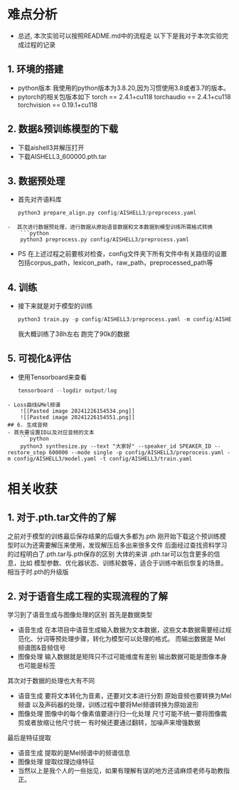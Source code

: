 # 难点分析
- 总述,
	本次实验可以按照README.md中的流程走
	以下下是我对于本次实验完成过程的记录
## 1. 环境的搭建
- python版本
	我使用的python版本为3.8.20,因为习惯使用3.8或者3.7的版本。
- pytorch的相关包版本如下
	torch == 2.4.1+cu118
	torchaudio == 2.4.1+cu118
	torchvision == 0.19.1+cu118
## 2. 数据&预训练模型的下载
- 下载aishell3并解压打开
- 下载AISHELL3_600000.pth.tar
## 3. 数据预处理
- 首先对齐语料库
	```python
	python3 prepare_align.py config/AISHELL3/preprocess.yaml
```
-  其次进行数据预处理，进行数据从原始语音数据和文本数据到模型训练所需格式转换
	```python
	python3 preprocess.py config/AISHELL3/preprocess.yaml
```
- PS
	在上述过程之前要核对检查，config文件夹下所有文件中有关路径的设置
	包括corpus_path，lexicon_path，raw_path，preprocessed_path等
## 4. 训练
- 接下来就是对于模型的训练
	```python
	python3 train.py -p config/AISHELL3/preprocess.yaml -m config/AISHELL3/model.yaml -t config/AISHELL3/train.yaml
	```
	我大概训练了38h左右
	跑完了90k的数据
## 5. 可视化&评估
- 使用Tensorboard来查看
	```python
	tensorboard --logdir output/log
```
- Loss曲线&Mel频谱
	![[Pasted image 20241226154534.png]]
	![[Pasted image 20241226154551.png]]
## 6. 生成音频
- 首先要设置ID以及对应音频的文本
	```python
	python3 synthesize.py --text "大家好" --speaker_id SPEAKER_ID --restore_step 600000 --mode single -p config/AISHELL3/preprocess.yaml -m config/AISHELL3/model.yaml -t config/AISHELL3/train.yaml
```
# 相关收获
## 1. 对于.pth.tar文件的了解
之前对于模型的训练最后保存结果的后缀大多都为.pth
刚开始下载这个预训练模型时以为还需要解压来使用，发现解压后多出来很多文件
后面经过查找资料学习的过程明白了.pth.tar与.pth保存的区别
大体的来讲 .pth.tar可以包含更多的信息，比如 模型参数、优化器状态、训练轮数等，适合于训练中断后恢复的场景。相当于时.pth的升级版

## 2. 对于语音生成工程的实现流程的了解
学习到了语音生成与图像处理的区别
首先是数据类型
- 语音生成
	在本项目中语音生成输入数据为文本数据，这些文本数据需要经过规范化、分词等预处理步骤，转化为模型可以处理的格式。
	而输出数据是 Mel 频谱图&音频信号
- 图像处理
	输入数据就是矩阵只不过可能维度有差别
	输出数据可能是图像本身也可能是标签

其次对于数据的处理也大有不同
- 语音生成
	要将文本转化为音素，还要对文本进行分割
	原始音频也要转换为Mel频谱
	以及声码器的处理，训练过程中要将Mel频谱转换为原始波形
- 图像处理
	图像中的每个像素值要进行归一化处理
	尺寸可能不统一要将图像裁剪或者放缩让他尺寸统一
	有时候还要通过翻转，加噪声来增强数据

最后是特征提取
- 语音生成
	提取的是Mel频谱中的频谱信息
- 图像处理
	提取纹理边缘特征
- 当然以上是我个人的一些拙见，如果有理解有误的地方还请麻烦老师与助教指正。